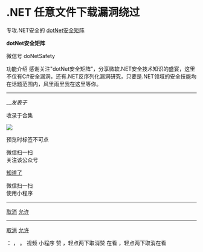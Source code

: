 #  .NET 任意文件下载漏洞绕过

专攻.NET安全的  [ dotNet安全矩阵 ](javascript:void\(0\);)

**dotNet安全矩阵** ![]()

微信号 doNetSafety

功能介绍
感谢关注"dotNet安全矩阵"，分享微软.NET安全技术知识的盛宴，这里不仅有C#安全漏洞，还有.NET反序列化漏洞研究，只要是.NET领域的安全技能均在话题范围内，风里雨里我在这里等你。

____

___发表于_

收录于合集

![](http://hk-proxy.gitwarp.com/https://raw.githubusercontent.com/tuchuang9/tc1/refs/heads/main/public/20230222092907.png)

预览时标签不可点

微信扫一扫  
关注该公众号

[知道了](javascript:;)

微信扫一扫  
使用小程序

****

[取消](javascript:void\(0\);) [允许](javascript:void\(0\);)

****

[取消](javascript:void\(0\);) [允许](javascript:void\(0\);)

： ， 。   视频 小程序 赞 ，轻点两下取消赞 在看 ，轻点两下取消在看

